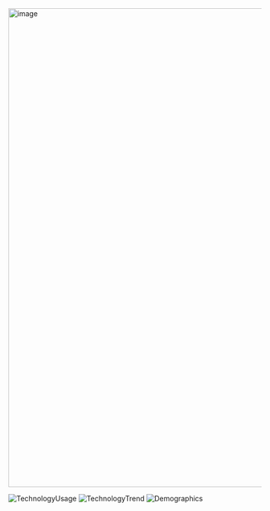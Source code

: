 
<img width="952" alt="image" src="https://github.com/user-attachments/assets/05720379-6ff8-42d8-897a-d3503c8a06aa">


![TechnologyUsage](https://github.com/user-attachments/assets/52d5ace6-abab-483b-9565-52ed2f4205ef)
![TechnologyTrend](https://github.com/user-attachments/assets/806c9061-d369-4f2f-bf22-c717e8cab164)
![Demographics](https://github.com/user-attachments/assets/e4bae884-4ad7-49e1-8701-04e7cf8ce586)
